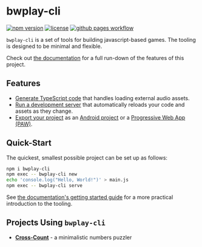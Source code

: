 # bwplay-cli

[![npm version](https://badge.fury.io/js/bwplay-cli.svg)](https://www.npmjs.com/package/bwplay-cli)
[![license](https://img.shields.io/github/license/goakley/bwplay-cli)](https://github.com/goakley/bwplay-cli/blob/master/LICENSE.txt)
[![github pages workflow](https://github.com/goakley/bwplay-cli/workflows/github%20pages/badge.svg)](https://github.com/goakley/bwplay-cli/actions?query=github%20pages)

`bwplay-cli` is a set of tools for building javascript-based games.
The tooling is designed to be minimal and flexible.

Check out [the documentation](https://goakley.github.io/bwplay-cli/) for a full run-down of the features of this project.

## Features

* [Generate TypeScript code](https://goakley.github.io/bwplay-cli/docs/code-generator/) that handles loading external audio assets.
* [Run a development server](https://goakley.github.io/bwplay-cli/docs/development-server/) that automatically reloads your code and assets as they change.
* [Export your project](https://goakley.github.io/bwplay-cli/docs/exporting/) as an [Android project](https://developer.android.com/) or a [Progressive Web App (PAW)](https://developer.mozilla.org/en-US/docs/Web/Progressive_web_apps).

## Quick-Start

The quickest, smallest possible project can be set up as follows:

```bash
npm i bwplay-cli
npm exec -- bwplay-cli new
echo 'console.log("Hello, World!")' > main.js
npm exec -- bwplay-cli serve
```

See [the documentation's getting started guide](https://goakley.github.io/bwplay-cli/docs/getting-started) for a more practical introduction to the tooling.

## Projects Using `bwplay-cli`

* **[Cross-Count](https://goakley.itch.io/cross-count)** - a minimalistic numbers puzzler

